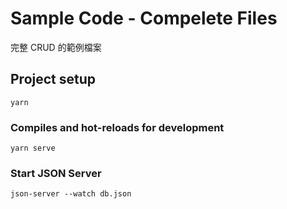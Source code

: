 # Sample Code - Compelete Files

完整 CRUD 的範例檔案

## Project setup
```
yarn
```

### Compiles and hot-reloads for development
```
yarn serve
```

### Start JSON Server 
```
json-server --watch db.json
```
